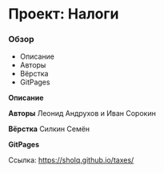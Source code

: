 # Проект: Налоги

### Обзор
* Описание
* Авторы
* Вёрстка
* GitPages

**Описание**



**Авторы**
Леонид Андрухов и Иван Сорокин

**Вёрстка**
Силкин Семён

**GitPages**

Ссылка: https://sholq.github.io/taxes/
